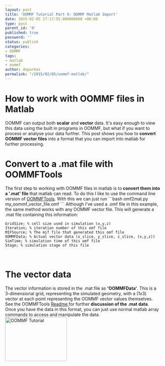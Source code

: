 ```yaml
---
layout: post
title: 'OOMMF Tutorial Part 9: OOMMF Matlab Import'
date: 2015-02-05 17:17:55.000000000 +00:00
type: post
parent_id: '0'
published: true
password: ''
status: publish
categories:
- OOMMF
tags:
- matlab
- oommf
author: deparkes
permalink: "/2015/02/05/oommf-matlab/"
---
```

<h1>How to work with OOMMF files in Matlab</h1>
OOMMF can output both <strong>scalar</strong> and <strong>vector</strong> data. It's easy enough to view this data using the built in programs in OOMMF, but what if you want to process or analyse your data further.
This post shows you how to <strong>convert OOMMF vector files</strong> into a format that you can import into matlab for further processing.
<h1>Convert to a .mat file with OOMMFTools</h1>
The first step to working with OOMMF files in matlab is to<strong> convert them into a '.mat' file</strong> that matlab can read.
To do this I like to use the command line version of <a title="OOMMF Tutorial Part 4: OOMMF Analysis Tools" href="{{site.baseurl}}/2014/06/10/oommf-tutorial-part-4-oommf-analysis-tools/">OOMMFTools</a>.
With this we can just run
```bash
omf2mat.py my_oommf_vector_file.omf
```
Although I've used a .omf file in this example, the same method works with any OOMMF vector file.
This will generate a .mat file containing this information:

```tcltk
GridSize; % cell size used in simulation (x,y,z)
Iteration; % iteration number of this omf file
MIFSource; % The mif file that generated this omf file
OOMMFData; % Actual vector data (x_slice, y_slice, z_slice, (x,y,z))
SimTime; % simulation time of this omf file
Stage; % simulation stage of this file
```
 
<h1>The vector data</h1>
The vector information is stored in the .mat file as <strong>'OOMMFData'</strong>. This is a 3-dimensional grid, representing the simulated geometry, with a (1x3) vector at each point representing the OOMMF vector values themselves.
See the OOMMFTools <a href="https://github.com/deparkes/OOMMFTools/blob/master/OOMMFTools-src/README.txt">Readme </a>for further <strong>discussion of the .mat data</strong>.
Once you have the data in this format, you can just use normal matlab array commands to access and manipulate the data.


<a href="{{site.baseurl}}/oommf/oommf-tutorial/">
<img class=" aligncenter" src="{{site.baseurl}}/assets/2015/02/OOMMF_tutorial.png" alt="OOMMF Tutorial" width="200" height="142" border="0">
</a>
